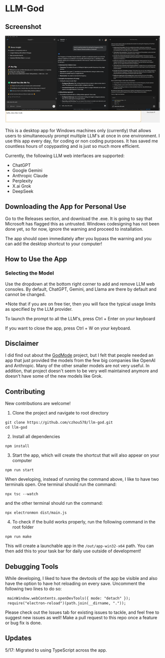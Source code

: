 # LLM-God

## Screenshot

![Screenshot](./image.png)

This is a desktop app for Windows machines only (currently) that allows users to simultaneously prompt multiple LLM's at once in one environment. I use this app every day, for coding or non coding purposes. It has saved me countless hours of copypasting and is just so much more efficient.

Currently, the following LLM web interfaces are supported:

- ChatGPT
- Google Gemini
- Anthropic Claude
- Perplexity
- X.ai Grok
- DeepSeek

## Downloading the App for Personal Use

Go to the Releases section, and download the .exe. It is going to say that Microsoft has flagged this as untrusted. Windows codesigning has not
been done yet, so for now, ignore the warning and proceed to installation.

The app should open immediately after you bypass the warning and you can add the desktop shortcut to your computer!

## How to Use the App

### Selecting the Model

Use the dropdown at the bottom right corner to add and remove LLM web consoles. By default, ChatGPT, Gemini, and Llama are there by default and cannot be changed.

\*Note that if you are on free tier, then you will face the typical usage limits as specified by the LLM provider.

To launch the prompt to all the LLM's, press Ctrl + Enter on your keyboard

If you want to close the app, press Ctrl + W on your keyboard.

## Disclaimer

I did find out about the [GodMode](https://github.com/smol-ai/GodMode) project, but I felt that people needed an app that just provided the models from the few big companies like OpenAI and Anthropic. Many of the other smaller models are not very useful. In addition, that project doesn't seem to be very well maintained anymore and doesn't have some of the new models like Grok.

## Contributing

New contributions are welcome!

1. Clone the project and navigate to root directory

```
git clone https://github.com/czhou578/llm-god.git
cd llm-god
```

2. Install all dependencies

```
npm install
```

3. Start the app, which will create the shortcut that will also appear on your computer

```
npm run start
```

When developing, instead of running the command above, I like to have two terminals open. One terminal should run the command:

```
npx tsc --watch
```

and the other terminal should run the command:

```
npx electronmon dist/main.js
```

4. To check if the build works properly, run the following command in the root folder

```
npm run make
```

This will create a launchable app in the `/out/app-win32-x64` path. You can then add this to your task bar for daily use outside of development!

## Debugging Tools

While developing, I liked to have the devtools of the app be visible and also have the option to have hot reloading on every save. Uncomment the following two lines to do so:

```
 mainWindow.webContents.openDevTools({ mode: "detach" });
 require("electron-reload")(path.join(__dirname, "."));
```

Please check out the Issues tab for existing issues to tackle, and feel free to suggest new issues as well! Make a pull request to this repo once a feature or bug fix is done.

## Updates

5/17: Migrated to using TypeScript across the app.
